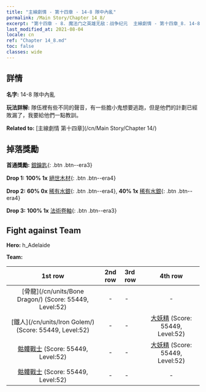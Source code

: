 ```yaml
---
title: "主線劇情 - 第十四章 - 14-8 隊中內亂"
permalink: /Main Story/Chapter 14_8/
excerpt: "第十四章 - 8. 魔法门之英雄无敌：战争纪元  主線劇情 - 第十四章_8. 14-8 隊中內亂"
last_modified_at: 2021-08-04
locale: cn
ref: "Chapter 14_8.md"
toc: false
classes: wide
---
```


## 詳情

 **名字:** 14-8 隊中內亂

 **玩法詳解:** 隊伍裡有些不同的聲音，有一些膽小鬼想要逃跑，但是他們的計劃已經敗漏了，我要給他們一點教訓。

 **Related to:** [主線劇情 第十四章](/cn/Main Story/Chapter 14/)

## 掉落獎勵

 **首通獎勵:** [銀鑰匙](/cn/Items/con_693/){: .btn .btn--era3}

 **Drop 1:** **100% 1x** [絕世木材](/cn/Items/mat_48/){: .btn .btn--era4}

 **Drop 2:** **60% 0x** [稀有水銀](/cn/Items/mat_42/){: .btn .btn--era4}, **40% 1x** [稀有水銀](/cn/Items/mat_42/){: .btn .btn--era4}

 **Drop 3:** **100% 1x** [法術卷軸](/cn/Items/con_694/){: .btn .btn--era3}


## Fight against Team
 **Hero:** h_Adelaide

 **Team:**


  | 1st row | 2nd row | 3rd row | 4th row |
  |:----:|:----:|:----|:----:|
  | [骨龍](/cn/units/Bone Dragon/) (Score: 55449, Level:52)  | - | - | - |
  | [鐵人](/cn/units/Iron Golem/) (Score: 55449, Level:52)  | - | - | [大妖精](/cn/units/Gremlin/) (Score: 55449, Level:52)  |
  | [骷髏戰士](/cn/units/Skeleton/) (Score: 55449, Level:52)  | - | - | [大妖精](/cn/units/Gremlin/) (Score: 55449, Level:52)  |
  | [骷髏戰士](/cn/units/Skeleton/) (Score: 55449, Level:52)  | - | - | - |


